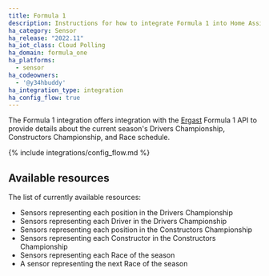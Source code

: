 ```yaml
---
title: Formula 1
description: Instructions for how to integrate Formula 1 into Home Assistant.
ha_category: Sensor
ha_release: "2022.11"
ha_iot_class: Cloud Polling
ha_domain: formula_one
ha_platforms:
  - sensor
ha_codeowners:
  - '@y34hbuddy'
ha_integration_type: integration
ha_config_flow: true
---
```


The Formula 1 integration offers integration with the [Ergast](https://ergast.com/mrd/) Formula 1 API to provide details about the current season's Drivers Championship, Constructors Championship, and Race schedule.

{% include integrations/config_flow.md %}

## Available resources

The list of currently available resources:

- Sensors representing each position in the Drivers Championship
- Sensors representing each Driver in the Drivers Championship
- Sensors representing each position in the Constructors Championship
- Sensors representing each Constructor in the Constructors Championship
- Sensors representing each Race of the season
- A sensor representing the next Race of the season
